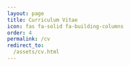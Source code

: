 ```yaml
---
layout: page
title: Curriculum Vitae
icon: fas fa-solid fa-building-columns
order: 4
permalink: /cv
redirect_to:
  /assets/cv.html
---
```

